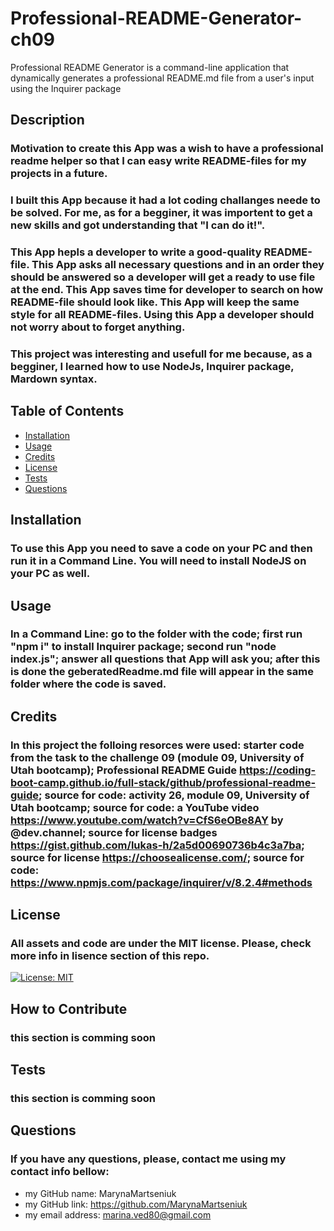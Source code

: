# Professional-README-Generator-ch09
Professional README Generator is  a command-line application that dynamically generates a professional README.md file from a user's input using the Inquirer package

## Description
### Motivation to create this App was a wish to have a professional readme helper so that I can easy write README-files for my projects in a future.
### I built this App because it had a lot coding challanges neede to be solved. For me, as for a begginer, it was importent to get a new skills and got understanding that "I can do it!".
### This App hepls a developer to write a good-quality README-file. This App asks all necessary questions and in an order they should be answered so a developer will get a ready to use file at the end. This App saves time for developer to search on how README-file should look like. This App will keep the same style for all README-files. Using this App a developer should not worry about to forget anything.
### This project was interesting and usefull for me because, as a begginer, I learned how to use NodeJs, Inquirer package, Mardown syntax.

## Table of Contents

- [Installation](#installation)
- [Usage](#usage)
- [Credits](#credits)
- [License](#license)
- [Tests](#tests)
- [Questions](#questions)

## Installation

### To use this App you need to save a code on your PC and then run it in a Command Line. You will need to install NodeJS on your PC as well.

## Usage

### In a Command Line: go to the folder with the code; first run "npm i" to install Inquirer package; second run "node index.js"; answer all questions that App will ask you; after this is done the geberatedReadme.md file will appear in the same folder where the code is saved.

## Credits
### In this project the folloing resorces were used: starter code from the task to the challenge 09 (module 09, University of Utah bootcamp); Professional README Guide https://coding-boot-camp.github.io/full-stack/github/professional-readme-guide; source for code: activity 26, module 09, University of Utah bootcamp; source for code: a YouTube video https://www.youtube.com/watch?v=CfS6eOBe8AY by @dev.channel; source for license badges https://gist.github.com/lukas-h/2a5d00690736b4c3a7ba; source for license https://choosealicense.com/; source for code: https://www.npmjs.com/package/inquirer/v/8.2.4#methods

## License
### All assets and code are under the MIT license. Please, check more info in lisence section of this repo.
[![License: MIT](https://img.shields.io/badge/License-MIT-yellow.svg)](https://opensource.org/licenses/MIT)

## How to Contribute
### this section is comming soon

## Tests
### this section is comming soon

## Questions
### If you have any questions, please, contact me using my contact info bellow:
- my GitHub name: MarynaMartseniuk
- my GitHub link: https://github.com/MarynaMartseniuk
- my email address: marina.ved80@gmail.com
